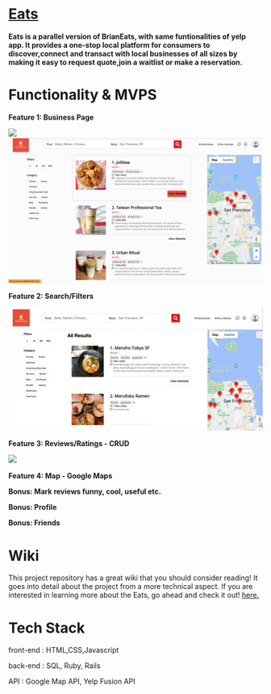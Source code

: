 # [Eats](https://yeats.herokuapp.com/#/)

**Eats is a parallel version of BrianEats, with same funtionalities of yelp app. It provides a one-stop local platform for consumers to discover,connect and transact with local businesses of all sizes by making it easy to request quote,join a waitlist or make a reservation.**

# Functionality & MVPS

**Feature 1: Business Page**

<img src="https://github.com/Opengundumstyle/eats/blob/main/app/assets/images/splash-page.gif" width="600" height="auto">

<img src="https://github.com/Opengundumstyle/eats/blob/main/app/assets/images/indexpage.png" width="600" height="auto">

<!-- <img src="https://github.com/Opengundumstyle/eats/blob/main/app/assets/images/businesspage.png" width="400" height="auto"> -->

**Feature 2: Search/Filters**

<img src="https://github.com/Opengundumstyle/eats/blob/main/app/assets/images/filter.gif" width="600" height="auto">

**Feature 3: Reviews/Ratings - CRUD**

<img src="https://github.com/Opengundumstyle/eats/blob/main/app/assets/images/writeReview.gif" width="600" height="auto">

<!-- <img src="https://github.com/Opengundumstyle/eats/blob/main/app/assets/images/delete-edit-review.gif" width="600" height="auto"> -->

**Feature 4: Map - Google Maps**


**Bonus: Mark reviews funny, cool, useful etc.**

**Bonus: Profile**

**Bonus: Friends**


# Wiki
This project repository has a great wiki  that you should consider reading! It goes into detail about the project from a more technical aspect. If you are interested in learning more about the Eats, go ahead and check it out! [here.](https://github.com/Opengundumstyle/eats/wiki)

# Tech Stack 

front-end : HTML,CSS,Javascript

back-end : SQL, Ruby, Rails

API : Google Map API, Yelp Fusion API
